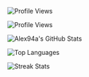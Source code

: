 ![Profile Views](https://komarev.com/ghpvc/?username=Alex94a)
<!-- GitHub Profile Views -->
![Profile Views](https://komarev.com/ghpvc/?username=Alex94a)

<!-- GitHub Stats -->
![Alex94a's GitHub Stats](https://github-readme-stats.vercel.app/api?username=Alex94a&show_icons=true&hide_title=true&hide=prs&count_private=true&theme=radical)

<!-- Most Used Languages -->
![Top Languages](https://github-readme-stats.vercel.app/api/top-langs/?username=Alex94a&layout=compact&theme=radical&langs_count=10)

<!-- Streak Stats -->
![Streak Stats](https://github-readme-streak-stats.herokuapp.com/?user=Alex94a&theme=radical)
